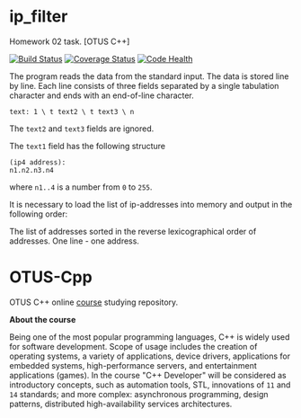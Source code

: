 # ip_filter
Homework 02 task. [OTUS C++]

[![Build Status](https://travis-ci.org/DGolgovsky/ip_filter.svg?branch=master)](https://travis-ci.org/DGolgovsky/ip_filter) [![Coverage Status](https://coveralls.io/repos/github/DGolgovsky/ip_filter/badge.svg?branch=master)](https://coveralls.io/github/DGolgovsky/ip_filter?branch=master) [![Code Health](https://landscape.io/github/DGolgovsky/ip_filter/master/landscape.svg?style=flat)](https://landscape.io/github/DGolgovsky/ip_filter/master)

The program reads the data from the standard input. The data is stored line by line.
Each line consists of three fields separated by a single tabulation character and ends with an end-of-line character.
```
text: 1 \ t text2 \ t text3 \ n
```
The `text2` and `text3` fields are ignored.

The `text1` field has the following structure
```
(ip4 address):
n1.n2.n3.n4
```
where `n1..4` is a number from `0` to `255`.

It is necessary to load the list of ip-addresses into memory and output in the following order:

The list of addresses sorted in the reverse lexicographical order of addresses.
One line - one address.

# OTUS-Cpp
OTUS C++ online [course](https://otus.ru/lessons/razrabotchik-c++/) studying repository.

**About the course**

Being one of the most popular programming languages, C++ is widely used for software development. Scope of usage includes the creation of operating systems, a variety of applications, device drivers, applications for embedded systems, high-performance servers, and entertainment applications (games).
In the course "C++ Developer" will be considered as introductory concepts, such as automation tools, STL, innovations of `11` and `14` standards; and more complex: asynchronous programming, design patterns, distributed high-availability services architectures.
